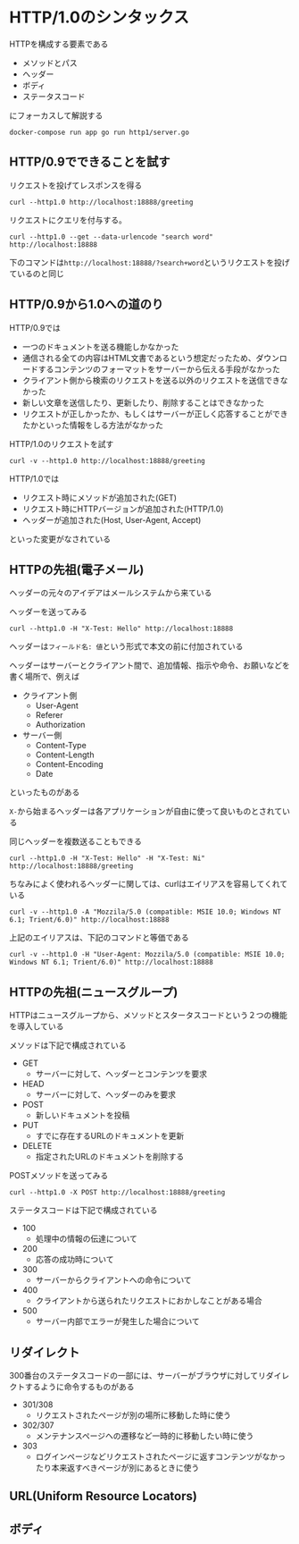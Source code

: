 # HTTP/1.0のシンタックス

HTTPを構成する要素である

- メソッドとパス
- ヘッダー
- ボディ
- ステータスコード

にフォーカスして解説する

```
docker-compose run app go run http1/server.go
```

## HTTP/0.9でできることを試す

リクエストを投げてレスポンスを得る

```
curl --http1.0 http://localhost:18888/greeting
```

リクエストにクエリを付与する。

```
curl --http1.0 --get --data-urlencode "search word" http://localhost:18888
```

下のコマンドは`http://localhost:18888/?search+word`というリクエストを投げているのと同じ

## HTTP/0.9から1.0への道のり

HTTP/0.9では

- 一つのドキュメントを送る機能しかなかった
- 通信される全ての内容はHTML文書であるという想定だったため、ダウンロードするコンテンツのフォーマットをサーバーから伝える手段がなかった
- クライアント側から検索のリクエストを送る以外のリクエストを送信できなかった
- 新しい文章を送信したり、更新したり、削除することはできなかった
- リクエストが正しかったか、もしくはサーバーが正しく応答することができたかといった情報をしる方法がなかった

HTTP/1.0のリクエストを試す

```
curl -v --http1.0 http://localhost:18888/greeting
```

HTTP/1.0では

- リクエスト時にメソッドが追加された(GET)
- リクエスト時にHTTPバージョンが追加された(HTTP/1.0)
- ヘッダーが追加された(Host, User-Agent, Accept)

といった変更がなされている

## HTTPの先祖(電子メール)

ヘッダーの元々のアイデアはメールシステムから来ている

ヘッダーを送ってみる

```
curl --http1.0 -H "X-Test: Hello" http://localhost:18888
```

ヘッダーは`フィールド名: 値`という形式で本文の前に付加されている

ヘッダーはサーバーとクライアント間で、追加情報、指示や命令、お願いなどを書く場所で、例えば

- クライアント側
  - User-Agent
  - Referer
  - Authorization
- サーバー側
  - Content-Type
  - Content-Length
  - Content-Encoding
  - Date

といったものがある

`X-`から始まるヘッダーは各アプリケーションが自由に使って良いものとされている

同じヘッダーを複数送ることもできる

```
curl --http1.0 -H "X-Test: Hello" -H "X-Test: Ni" http://localhost:18888/greeting
```

ちなみによく使われるヘッダーに関しては、curlはエイリアスを容易してくれている

```
curl -v --http1.0 -A "Mozzila/5.0 (compatible: MSIE 10.0; Windows NT 6.1; Trient/6.0)" http://localhost:18888
```

上記のエイリアスは、下記のコマンドと等価である

```
curl -v --http1.0 -H "User-Agent: Mozzila/5.0 (compatible: MSIE 10.0; Windows NT 6.1; Trient/6.0)" http://localhost:18888
```

## HTTPの先祖(ニュースグループ)

HTTPはニュースグループから、メソッドとスタータスコードという２つの機能を導入している

メソッドは下記で構成されている

- GET
  - サーバーに対して、ヘッダーとコンテンツを要求
- HEAD
  - サーバーに対して、ヘッダーのみを要求
- POST
  - 新しいドキュメントを投稿
- PUT
  - すでに存在するURLのドキュメントを更新
- DELETE
  - 指定されたURLのドキュメントを削除する

POSTメソッドを送ってみる

```
curl --http1.0 -X POST http://localhost:18888/greeting
```

ステータスコードは下記で構成されている

- 100
  - 処理中の情報の伝達について
- 200
  - 応答の成功時について
- 300
  - サーバーからクライアントへの命令について
- 400
  - クライアントから送られたリクエストにおかしなことがある場合
- 500
  - サーバー内部でエラーが発生した場合について

## リダイレクト

300番台のステータスコードの一部には、サーバーがブラウザに対してリダイレクトするように命令するものがある

- 301/308
  - リクエストされたページが別の場所に移動した時に使う
- 302/307
  - メンテナンスページヘの遷移など一時的に移動したい時に使う
- 303
  - ログインページなどリクエストされたページに返すコンテンツがなかったり本来返すべきページが別にあるときに使う

## URL(Uniform Resource Locators)


## ボディ


